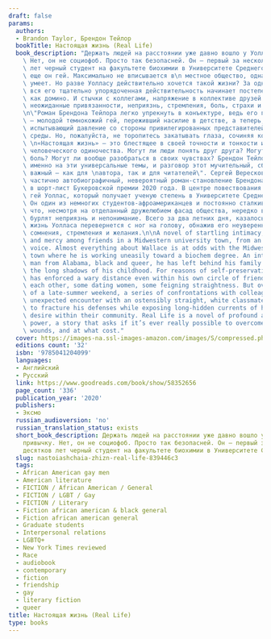 ```yaml
---
draft: false
params:
  authors:
  - Brandon Taylor, Брендон Тейлор
  bookTitle: Настоящая жизнь (Real Life)
  book_description: "Держать людей на расстоянии уже давно вошло у Уолласа в привычку.\
    \ Нет, он не социофоб. Просто так безопасней. Он — первый за несколько десятков\
    \ лет черный студент на факультете биохимии в Университете Среднего Запада. А\
    \ еще он гей. Максимально не вписывается в\n местное общество, однако приспосабливаться\
    \ умеет. Но разве Уолласу действительно хочется такой жизни? За одни летние выходные\
    \ вся его тщательно упорядоченная действительность начинает постепенно рушиться,\
    \ как домино. И стычки с коллегами, напряжение в коллективе друзей вдруг раскроют\
    \ неожиданные привязанности, неприязнь, стремления, боль, страхи и воспоминания.\n\
    \n\"Роман Брендона Тейлора легко упрекнуть в конъектуре, ведь его главный герой\
    \ – молодой темнокожий гей, переживший насилие в детстве, а теперь, студентом,\
    \ испытывающий давление со стороны привилегированных представителей университетской\
    \ среды. Но, пожалуйста, не торопитесь закатывать глаза, сочиняя колкости о «повестке».\
    \ \n«Настоящая жизнь» – это блестящее в своей точности и тонкости исследование\
    \ человеческого одиночества. Могут ли люди понять друг друга? Могут ли унять чужую\
    \ боль? Могут ли вообще разобраться в своих чувствах? Брендон Тейлор ведет разговор\
    \ именно на эти универсальные темы, и разговор этот мучительный, сбивчивый, но\
    \ важный – как для \nавтора, так и для читателей\". Сергей Вересков Дебютный,\
    \ частично автобиографичный, невероятный роман-становление Брендона Тейлора вошел\
    \ в шорт-лист Букеровской премии 2020 года. В центре повествования темнокожий\
    \ гей Уоллас, который получает ученую степень в Университете Среднего Запада.\
    \ Он один из немногих студентов-афроамериканцев и постоянно сталкивается с тем,\
    \ что, несмотря на отделанный дружелюбием фасад общества, нередко внутри людей\
    \ бурлят неприязнь и непонимание. Всего за два летних дня, казалось бы, упорядоченная\
    \ жизнь Уолласа перевернется с ног на голову, обнажив его неуверенность, страхи,\
    \ сомнения, стремления и желания.\n\nA novel of startling intimacy, violence,\
    \ and mercy among friends in a Midwestern university town, from an electric new\
    \ voice. Almost everything about Wallace is at odds with the Midwestern university\
    \ town where he is working uneasily toward a biochem degree. An introverted young\
    \ man from Alabama, black and queer, he has left behind his family without escaping\
    \ the long shadows of his childhood. For reasons of self-preservation, Wallace\
    \ has enforced a wary distance even within his own circle of friends—some dating\
    \ each other, some dating women, some feigning straightness. But over the course\
    \ of a late-summer weekend, a series of confrontations with colleagues, and an\
    \ unexpected encounter with an ostensibly straight, white classmate, conspire\
    \ to fracture his defenses while exposing long-hidden currents of hostility and\
    \ desire within their community. Real Life is a novel of profound and lacerating\
    \ power, a story that asks if it’s ever really possible to overcome our private\
    \ wounds, and at what cost."
  cover: https://images-na.ssl-images-amazon.com/images/S/compressed.photo.goodreads.com/books/1623839538i/58352656.jpg
  editions count: '32'
  isbn: '9785041204099'
  languages:
  - Английский
  - Русский
  link: https://www.goodreads.com/book/show/58352656
  page_count: '336'
  publication_year: '2020'
  publishers:
  - Эксмо
  russian_audioversion: 'no'
  russian_translation_status: exists
  short_book_description: Держать людей на расстоянии уже давно вошло у Уолласа в
    привычку. Нет, он не социофоб. Просто так безопасней. Он — первый за несколько
    десятков лет черный студент на факультете биохимии в Университете Среднего Запада...
  slug: nastoiashchaia-zhizn-real-life-839446c3
  tags:
  - African American gay men
  - American literature
  - FICTION / African American / General
  - FICTION / LGBT / Gay
  - FICTION / Literary
  - Fiction african american & black general
  - Fiction african american general
  - Graduate students
  - Interpersonal relations
  - LGBTQ+
  - New York Times reviewed
  - Race
  - audiobook
  - contemporary
  - fiction
  - friendship
  - gay
  - literary fiction
  - queer
title: Настоящая жизнь (Real Life)
type: books
---
```

